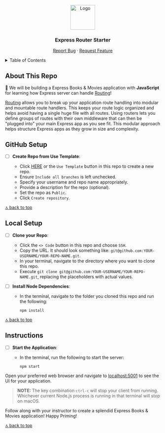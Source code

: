 <a name="express-routers-starter"></a>

<div align="center">
  <a href="https://github.com/PrimeAcademy/express-routers-starter">
    <img src="https://avatars.githubusercontent.com/u/9360728?s=200&v=4" alt="Logo" width="80" height="80">
  </a>
  <h3>Express Router Starter</h3>
  <p>
    <a href="https://github.com/PrimeAcademy/express-routers-starter/issues">Report Bug</a>
    ·
    <a href="https://github.com/PrimeAcademy/express-routers-starter/issues">Request Feature</a>
  </p>
</div>

<details>
  <summary>Table of Contents</summary>
  <ul>
    <li>
      <a href="#about-this-repo">About This Repo</a>
    </li>
    <li>
      <a href="#github-setup">GitHub Setup</a>
    </li>
    <li><a href="#local-setup">Local Setup</a></li>
    <li><a href="#instructions">Instructions</a></li>
  </ul>
</details>

## About This Repo

🚆 We will be building a Express Books & Movies application with **JavaScript** for learning how Express server can handle [Routing](https://expressjs.com/en/guide/routing.html)!

[Routing](https://expressjs.com/en/guide/routing.html) allows you to break up your application route handling into modular and mountable route handlers. This keeps your route logic organized and helps avoid having a single huge file with all routes. Using routers lets you define groups of routes with their own middleware that can then be "plugged into" your main Express app as you see fit. This modular approach helps structure Express apps as they grow in size and complexity.

## GitHub Setup

- [ ] **Create Repo from Use Template**:
  
  - Click [HERE](https://github.com/new?template_name=express-routers-starter&template_owner=prime-digital-academy) or the `Use Template` button in this repo to create a new repo.
  - Ensure `Include all branches` is left unchecked.
  - Specify your username and repo name appropriately.
  - Provide a description for the repo (optional).
  - Set the repo as `Public`.
  - Click `Create repository`.

[🔝 back to top](#express-routers-starter)

## Local Setup

- [ ] **Clone your Repo**:

  - Click the `<> Code` button in this repo and choose `SSH`.
  - Copy the URL. It should look something like: `git@github.com:YOUR-USERNAME/YOUR-REPO-NAME.git`.
  - In your terminal, navigate to the directory where you want to clone this repo.
  - Execute `git clone git@github.com:YOUR-USERNAME/YOUR-REPO-NAME.git`, replacing the placeholders with actual values.

- [ ] **Install Node Dependencies**:

  - In the terminal, navigate to the folder you cloned this repo and run the following:

    ```shell
    npm install
    ```

[🔝 back to top](#express-routers-starter)

## Instructions

- [ ] **Start the Application**:

  - In the terminal, run the following to start the server:
  
    ```shell
    npm start
    ```

Open your preferred web browser and navigate to [localhost:5001](http://localhost:5001) to see the UI for your application.

> **NOTE:** The key combination `ctrl-c` will stop your client from running. Whichever current Node.js process is running in that terminal will stop on macOS.

Follow along with your instructor to create a splendid Express Books & Movies application! Happy Priming!

[🔝 back to top](#express-routers-starter)
